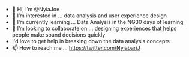 - 👋 Hi, I’m @NyiaJoe
- 👀 I’m interested in ... data analysis and user experience design
- 🌱 I’m currently learning ... Data Analysis in the NG30 days of learning 
- 💞️ I’m looking to collaborate on ... designing experiences that helps people make sound decisions quickly
- I'd love to get help in breaking down the data analysis concepts
- 📫 How to reach me ... https://twitter.com/NyiabariJ

<!---
NyiaJoe/NyiaJoe is a ✨ special ✨ repository because its `README.md` (this file) appears on your GitHub profile.
You can click the Preview link to take a look at your changes.
--->
